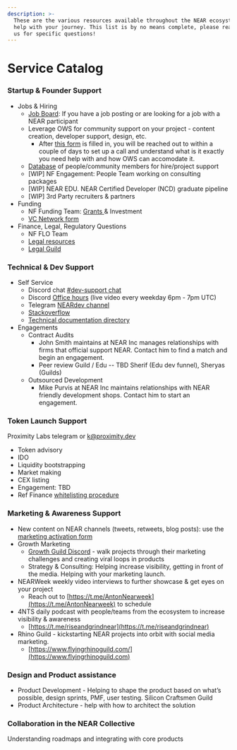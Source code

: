 ```yaml
---
description: >-
  These are the various resources available throughout the NEAR ecosystem to
  help with your journey. This list is by no means complete, please reach out to
  us for specific questions!
---
```


# Service Catalog

### Startup & Founder Support&#x20;

* Jobs & Hiring&#x20;
  * [Job Board](https://jobs.openweb.dev): If you have a job posting or are looking for a job with a NEAR participant
  * Leverage OWS for community support on your project - content creation, developer support, design, etc.
    * After [this form](https://airtable.com/shrwaPB7BgZTDnfn9) is filled in, you will be reached out to within a couple of days to set up a call and understand what is it exactly you need help with and how OWS can accomodate it.
  * [Database](https://docs.google.com/spreadsheets/d/1tiBYUSjC0q-l7ySW4shTv6aB6ZRGJ8QJ4GEoMCO\_OkE/edit?usp=sharing) of people/community members for hire/project support
  * \[WIP] NF Engagement: People Team working on consulting packages&#x20;
  * \[WIP] NEAR EDU. NEAR Certified Developer (NCD) graduate pipeline
  * \[WIP] 3rd Party recruiters & partners&#x20;
* Funding&#x20;
  * NF Funding Team: [Grants ](https://near.org/grants/)& Investment&#x20;
  * [VC Network form ](https://nearprotocol1001.typeform.com/nearvcnetwork)
* Finance, Legal, Regulatory Questions&#x20;
  * NF FLO Team&#x20;
  * [Legal resources](https://wiki.near.org/resources/legal-resources)
  * [Legal Guild](http://nearlegal.com)

### Technical & Dev Support&#x20;

* Self Service&#x20;
  * Discord chat [#dev-support chat ](https://discord.gg/SUAn8SEj32)
  * Discord [Office hours](https://discord.gg/erSfP8KeKh) (live video every weekday 6pm - 7pm UTC)
  * Telegram [NEARdev channel](https://t.me/neardev)&#x20;
  * [Stackoverflow ](https://stackoverflow.com/questions/tagged/nearprotocol)
  * [Technical documentation directory](../../create-and-learn/technology/docs/)&#x20;
* Engagements&#x20;
  * Contract Audits&#x20;
    * John Smith maintains at NEAR Inc manages relationships with firms that official support NEAR. Contact him to find a match and begin an engagement.
    * Peer review Guild / Edu -- TBD Sherif (Edu dev funnel), Sheryas (Guilds)&#x20;
  * Outsourced Development&#x20;
    * Mike Purvis at NEAR Inc maintains relationships with NEAR friendly development shops. Contact him to start an engagement.&#x20;

### Token Launch Support&#x20;

Proximity Labs telegram or k@proximity.dev&#x20;

* Token advisory&#x20;
* IDO&#x20;
* Liquidity bootstrapping&#x20;
* Market making&#x20;
* CEX listing&#x20;
* Engagement: TBD
* Ref Finance [whitelisting procedure](https://gov.ref.finance/t/new-whitelisting-procedure/224)

### Marketing & Awareness Support&#x20;

* New content on NEAR channels (tweets, retweets, blog posts): use the [marketing activation form](https://near.org/activate/)
* Growth Marketing&#x20;
  * [Growth Guild Discord](https://discord.gg/pRr6BakXP7) - walk projects through their marketing challenges and creating viral loops in products&#x20;
  * Strategy & Consulting: Helping increase visibility, getting in front of the media. Helping with your marketing launch.
* NEARWeek weekly video interviews to further showcase & get eyes on your project
  * Reach out to [https://t.me/AntonNearweek](https://t.me/AntonNearweek) to schedule
* 4NTS daily podcast with people/teams from the ecosystem to increase visibility & awareness
  * [https://t.me/riseandgrindnear](https://t.me/riseandgrindnear)
* Rhino Guild - kickstarting NEAR projects into orbit with social media marketing.
  * [https://www.flyingrhinoguild.com/](https://www.flyingrhinoguild.com)

### Design and Product assistance&#x20;

* Product Development - Helping to shape the product based on what’s possible, design sprints, PMF, user testing. Silicon Craftsmen Guild&#x20;
* Product Architecture - help with how to architect the solution

### Collaboration in the NEAR Collective&#x20;

Understanding roadmaps and integrating with core products
